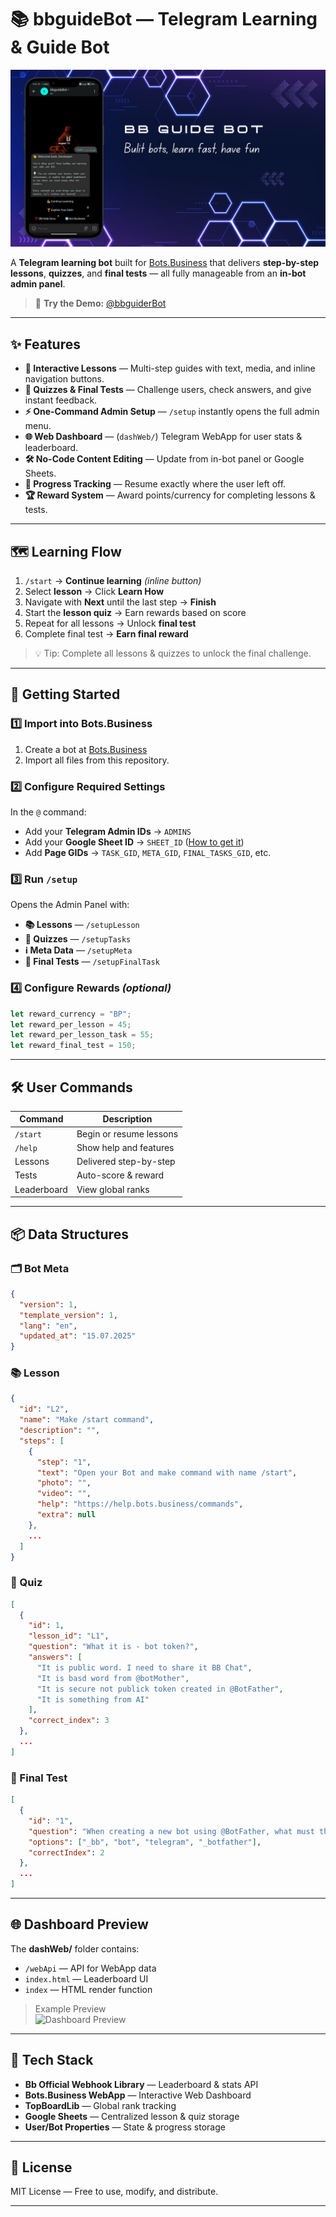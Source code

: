 # 📚 bbguideBot — Telegram Learning & Guide Bot

![preview](Blue%20And%20White%20Digital%20Background%20Gradient%20Jamboard%20Background.png)

A **Telegram learning bot** built for [Bots.Business](https://bots.business) that delivers **step-by-step lessons**, **quizzes**, and **final tests** — all fully manageable from an **in-bot admin panel**.

> 🎯 **Try the Demo:** [@bbguiderBot](https://t.me/bbguiderBot)

---

## ✨ Features

- **📖 Interactive Lessons** — Multi-step guides with text, media, and inline navigation buttons.
- **📝 Quizzes & Final Tests** — Challenge users, check answers, and give instant feedback.
- **⚡ One-Command Admin Setup** — `/setup` instantly opens the full admin menu.
- **🌐 Web Dashboard** — (`dashWeb/`) Telegram WebApp for user stats & leaderboard.
- **🛠 No-Code Content Editing** — Update from in-bot panel or Google Sheets.
- **📍 Progress Tracking** — Resume exactly where the user left off.
- **🏆 Reward System** — Award points/currency for completing lessons & tests.

---

## 🗺 Learning Flow

1. `/start` → **Continue learning** *(inline button)*
2. Select **lesson** → Click **Learn How**
3. Navigate with **Next** until the last step → **Finish**
4. Start the **lesson quiz** → Earn rewards based on score
5. Repeat for all lessons → Unlock **final test**
6. Complete final test → **Earn final reward**

> 💡 Tip: Complete all lessons & quizzes to unlock the final challenge.

---

## 🚀 Getting Started

### 1️⃣ Import into Bots.Business
1. Create a bot at [Bots.Business](https://bots.business)
2. Import all files from this repository.

### 2️⃣ Configure Required Settings
In the `@` command:
- Add your **Telegram Admin IDs** → `ADMINS`
- Add your **Google Sheet ID** → `SHEET_ID` ([How to get it](https://knowsheets.com/how-to-get-the-id-of-a-google-sheet/))
- Add **Page GIDs** → `TASK_GID`, `META_GID`, `FINAL_TASKS_GID`, etc.

### 3️⃣ Run `/setup`
Opens the Admin Panel with:
- **📚 Lessons** — `/setupLesson`
- **📝 Quizzes** — `/setupTasks`
- **ℹ️ Meta Data** — `/setupMeta`
- **🏁 Final Tests** — `/setupFinalTask`

### 4️⃣ Configure Rewards *(optional)*
```js
let reward_currency = "BP";
let reward_per_lesson = 45;
let reward_per_lesson_task = 55;
let reward_final_test = 150;
```

---

## 🛠 User Commands

| Command   | Description |
|-----------|-------------|
| `/start`  | Begin or resume lessons |
| `/help`   | Show help and features |
| Lessons   | Delivered step-by-step |
| Tests     | Auto-score & reward |
| Leaderboard | View global ranks |

---

## 📦 Data Structures

### 🗂 Bot Meta
```json
{
  "version": 1,
  "template_version": 1,
  "lang": "en",
  "updated_at": "15.07.2025"
}
```

### 📚 Lesson
```json
{
  "id": "L2",
  "name": "Make /start command",
  "description": "",
  "steps": [
    {
      "step": "1",
      "text": "Open your Bot and make command with name /start",
      "photo": "",
      "video": "",
      "help": "https://help.bots.business/commands",
      "extra": null
    },
    ...
  ]
}
```

### 📝 Quiz
```json
[
  {
    "id": 1,
    "lesson_id": "L1",
    "question": "What it is - bot token?",
    "answers": [
      "It is public word. I need to share it BB Chat",
      "It is basd word from @botMother",
      "It is secure not publick token created in @BotFather",
      "It is something from AI"
    ],
    "correct_index": 3
  },
  ...
]
```

### 🏁 Final Test
```json
[
  {
    "id": "1",
    "question": "When creating a new bot using @BotFather, what must the username always end with?",
    "options": ["_bb", "bot", "telegram", "_botfather"],
    "correctIndex": 2
  },
  ...
]
```

---

## 🌐 Dashboard Preview
The **dashWeb/** folder contains:
- `/webApi` — API for WebApp data
- `index.html` — Leaderboard UI
- `index` — HTML render function

> Example Preview  
![Dashboard Preview](dashWeb.jpeg)

---

## 🧩 Tech Stack

- **Bb Official Webhook Library** — Leaderboard & stats API  
- **Bots.Business WebApp** — Interactive Web Dashboard  
- **TopBoardLib** — Global rank tracking  
- **Google Sheets** — Centralized lesson & quiz storage  
- **User/Bot Properties** — State & progress storage  

---

## 📜 License
MIT License — Free to use, modify, and distribute.

---
